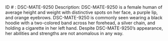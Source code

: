 ID # : DSC-MATE-9250
Description: DSC-MATE-9250 is a female human of average height and weight with distinctive spots on her face, a purple lip, and orange eyebrows. DSC-MATE-9250 is commonly seen wearing a black hoodie with a two-colored band across her forehead, a silver chain, and holding a cigarette in her left hand. Despite DSC-MATE-9250’s appearance, her abilities and strengths are not anomalous in any way.